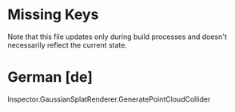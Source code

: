 # Missing Keys
Note that this file updates only during build processes and doesn't necessarily reflect the current state.

# German [de]
Inspector.GaussianSplatRenderer.GeneratePointCloudCollider  

